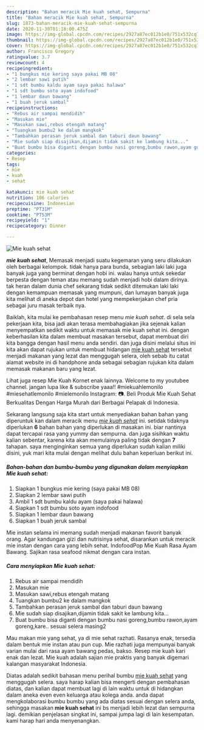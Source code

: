 ```yaml
---
description: "Bahan meracik Mie kuah sehat, Sempurna"
title: "Bahan meracik Mie kuah sehat, Sempurna"
slug: 1873-bahan-meracik-mie-kuah-sehat-sempurna
date: 2020-11-30T01:18:00.475Z
image: https://img-global.cpcdn.com/recipes/2927a87ec012b1e0/751x532cq70/mie-kuah-sehat-foto-resep-utama.jpg
thumbnail: https://img-global.cpcdn.com/recipes/2927a87ec012b1e0/751x532cq70/mie-kuah-sehat-foto-resep-utama.jpg
cover: https://img-global.cpcdn.com/recipes/2927a87ec012b1e0/751x532cq70/mie-kuah-sehat-foto-resep-utama.jpg
author: Francisco Gregory
ratingvalue: 3.7
reviewcount: 4
recipeingredient:
- "1 bungkus mie kering saya pakai MB 08"
- "2 lembar sawi putih"
- "1 sdt bumbu kaldu ayam saya pakai halawa"
- "1 sdt bumbu soto ayam indofood"
- "1 lembar daun bawang"
- "1 buah jeruk sambal"
recipeinstructions:
- "Rebus air sampai mendidih"
- "Masukan mie"
- "Masukan sawi,rebus etengah matang"
- "Tuangkan bumbu2 ke dalam mangkok"
- "Tambahkan perasan jeruk sambal dan taburi daun bawang"
- "Mie sudah siap disajikan,dijamin tidak sakit ke lambung kita..."
- "Buat bumbu bisa diganti dengan bumbu nasi goreng,bumbu rawon,ayam goreng,kare.. sesuai selera masing2"
categories:
- Resep
tags:
- mie
- kuah
- sehat

katakunci: mie kuah sehat 
nutrition: 106 calories
recipecuisine: Indonesian
preptime: "PT31M"
cooktime: "PT53M"
recipeyield: "1"
recipecategory: Dinner

---
```



![Mie kuah sehat](https://img-global.cpcdn.com/recipes/2927a87ec012b1e0/751x532cq70/mie-kuah-sehat-foto-resep-utama.jpg)

<b><i>mie kuah sehat</i></b>, Memasak menjadi suatu kegemaran yang seru dilakukan oleh berbagai kelompok. tidak hanya para bunda, sebagian laki laki juga banyak juga yang berminat dengan hobi ini. walau hanya untuk sekedar berpesta dengan teman atau memang sudah menjadi hobi dalam dirinya. tak heran dalam dunia chef sekarang tidak sedikit ditemukan laki laki dengan kemampuan memasak yang mumpuni, dan lumayan banyak juga kita melihat di aneka depot dan hotel yang mempekerjakan chef pria sebagai juru masak terbaik nya.

Baiklah, kita mulai ke pembahasan resep menu <i>mie kuah sehat</i>. di sela sela pekerjaan kita, bisa jadi akan terasa membahagiakan jika sejenak kalian menyempatkan sedikit waktu untuk memasak mie kuah sehat ini. dengan keberhasilan kita dalam membuat masakan tersebut, dapat membuat diri kita bangga dengan hasil menu anda sendiri. dan juga disini melalui situs ini kita akan dapat rujukan untuk membuat hidangan <u>mie kuah sehat</u> tersebut menjadi makanan yang lezat dan menggugah selera, oleh sebab itu catat alamat website ini di handphone anda sebagai sebagian rujukan kita dalam memasak makanan baru yang lezat.

Lihat juga resep Mie Kuah Kornet enak lainnya. Welcome to my youtubee channel. jangan lupa like &amp; subscribe yaaa!! #miekuahlemonilo #miesehatlemonilo #mielemonilo Instagram: 📷. Beli Produk Mie Kuah Sehat Berkualitas Dengan Harga Murah dari Berbagai Pelapak di Indonesia.


Sekarang langsung saja kita start untuk menyediakan bahan bahan yang diperuntuk kan dalam meracik menu <u><i>mie kuah sehat</i></u> ini. setidak tidaknya diperlukan <b>6</b> bahan bahan yang diperlukan di masakan ini. biar nantinya dapat tercapai rasa yang yummy dan sempurna. dan juga sisihkan waktu kalian sebentar, karena kita akan memulainya paling tidak dengan <b>7</b> tahapan. saya menginginkan semua yang diperlukan sudah kalian miliki disini, yuk mari kita mulai dengan melihat dulu bahan keperluan berikut ini.

<!--inarticleads1-->

##### Bahan-bahan dan bumbu-bumbu yang digunakan dalam menyiapkan Mie kuah sehat:

1. Siapkan 1 bungkus mie kering (saya pakai MB 08)
1. Siapkan 2 lembar sawi putih
1. Ambil 1 sdt bumbu kaldu ayam (saya pakai halawa)
1. Siapkan 1 sdt bumbu soto ayam indofood
1. Siapkan 1 lembar daun bawang
1. Siapkan 1 buah jeruk sambal


Mie instan selama ini memang sudah menjadi makanan favorit banyak orang. Agar kandungan gizi dan nutrisinya sehat, disarankan untuk meracik mie instan dengan cara yang lebih sehat. IndofoodPop Mie Kuah Rasa Ayam Bawang. Sajikan rasa seafood nikmat dengan cara instan. 

<!--inarticleads2-->

##### Cara menyiapkan Mie kuah sehat:

1. Rebus air sampai mendidih
1. Masukan mie
1. Masukan sawi,rebus etengah matang
1. Tuangkan bumbu2 ke dalam mangkok
1. Tambahkan perasan jeruk sambal dan taburi daun bawang
1. Mie sudah siap disajikan,dijamin tidak sakit ke lambung kita...
1. Buat bumbu bisa diganti dengan bumbu nasi goreng,bumbu rawon,ayam goreng,kare.. sesuai selera masing2


Mau makan mie yang sehat, ya di mie sehat razhati. Rasanya enak, tersedia dalam bentuk mie instan atau pun cup. Mie razhati juga mempunyai banyak varian mulai dari rasa ayam bawang pedas, bakso. Resep mie kuah kari enak dan lezat. Mie kuah adalah sajian mie praktis yang banyak digemari kalangan masyarakat Indonesia. 

Diatas adalah sedikit bahasan menu perihal bumbu <u>mie kuah sehat</u> yang menggugah selera. saya harap kalian bisa mengerti dengan pembahasan diatas, dan kalian dapat membuat lagi di lain waktu untuk di hidangkan dalam aneka even even keluarga atau kolega anda. anda dapat mengkolaborasi bumbu bumbu yang ada diatas sesuai dengan selera anda, sehingga masakan <b>mie kuah sehat</b> ini bs menjadi lebih lezat dan sempurna lagi. demikian penjelasan singkat ini, sampai jumpa lagi di lain kesempatan. kami harap hari anda menyenangkan.
